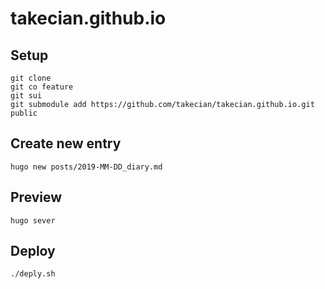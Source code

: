 # takecian.github.io

## Setup
```
git clone
git co feature
git sui
git submodule add https://github.com/takecian/takecian.github.io.git public
```

## Create new entry

```
hugo new posts/2019-MM-DD_diary.md
```

## Preview

```
hugo sever
```

## Deploy

```
./deply.sh
```